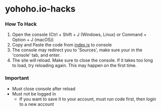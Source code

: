 # yohoho.io-hacks

### How To Hack
1) Open the console (Ctrl + Shift + J (Windows, Linux) or Command + Option + J (macOS))
2) Copy and Paste the code from [index.js](https://github.com/eunhyobenjaminkim/yohoho.io-hacks/blob/main/index.js) to console
3) The console may redirect you to 'Sources', make sure your in the 'console' tab, and enter.
4) The site will reload. Make sure to close the console. If it takes too long to load, try reloading again. This may happen on the first time.


### Important
 - Must close console after reload
 - Must not be logged in
     - If you want to save it to your account, must run code first, then login to a new account
